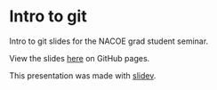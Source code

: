 # Intro to git

Intro to git slides for the NACOE grad student seminar.

View the slides [here](https://tvannoy.github.io/nacoe-git-seminar) on GitHub pages.

This presentation was made with [slidev](https://sli.dev/).
